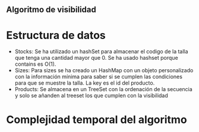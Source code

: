 ## Algoritmo de visibilidad

# Estructura de datos
- Stocks: Se ha utilizado un hashSet para almacenar el codigo de la talla que tenga una cantidad mayor que 0. Se ha usado hashset porque contains es O(1).
- Sizes: Para sizes se ha creado un HashMap con un objeto personalizado con la información mínima para saber si se cumplen las condiciones para que se muestre la talla. La key es el id del producto.
- Products: Se almacena en un TreeSet con la ordenación de la secuencia y solo se añanden al treeset los que cumplen con la visibilidad

# Complejidad temporal del algoritmo
